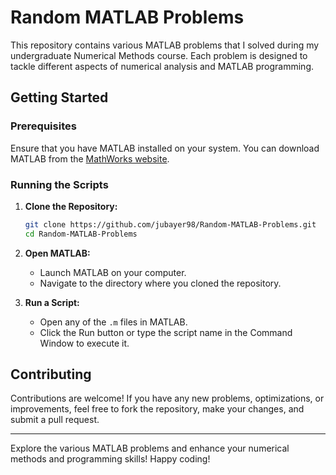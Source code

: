# Random MATLAB Problems

This repository contains various MATLAB problems that I solved during my undergraduate Numerical Methods course. Each problem is designed to tackle different aspects of numerical analysis and MATLAB programming.

## Getting Started

### Prerequisites

Ensure that you have MATLAB installed on your system. You can download MATLAB from the [MathWorks website](https://www.mathworks.com/products/matlab.html).

### Running the Scripts

1. **Clone the Repository:**
   ```bash
   git clone https://github.com/jubayer98/Random-MATLAB-Problems.git
   cd Random-MATLAB-Problems
   ```

2. **Open MATLAB:**
   - Launch MATLAB on your computer.
   - Navigate to the directory where you cloned the repository.

3. **Run a Script:**
   - Open any of the `.m` files in MATLAB.
   - Click the Run button or type the script name in the Command Window to execute it.

## Contributing

Contributions are welcome! If you have any new problems, optimizations, or improvements, feel free to fork the repository, make your changes, and submit a pull request.

---

Explore the various MATLAB problems and enhance your numerical methods and programming skills! Happy coding!
